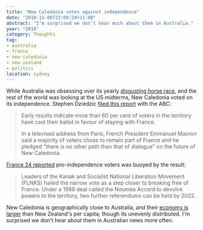 ```yaml
---
title: "New Caledonia votes against independence"
date: "2018-11-06T22:08:29+11:00"
abstract: "I’m surprised we don’t hear much about them in Australia."
year: "2018"
category: Thoughts
tag:
- australia
- france
- new-caledonia
- new-zealand
- politics
location: sydney
---
```

While Australia was obsessing over its yearly [disgusting horse race], and the rest of the world was looking at the US midterms, New Caledonia voted on its independence. Stephen Dziedzic [filed this report] with the ABC: 

> Early results indicate more than 60 per cent of voters in the territory have cast their ballot in favour of staying with France.
> 
> In a televised address from Paris, French President Emmanuel Macron said a majority of voters chose to remain part of France and he pledged "there is no other path than that of dialogue" on the future of New Caledonia.

[France 24 reported] pro-independence voters was buoyed by the result:

> Leaders of the Kanak and Socialist National Liberation Movement (FLNKS) hailed the narrow vote as a step closer to breaking free of France. Under a 1998 deal called the Nouméa Accord to devolve powers to the territory, two further referendums can be held by 2022.

New Caledonia is geographically close to Australia, and their [economy is larger] than New Zealand's per capita; though its unevenly distributed. I'm surprised we don't hear about them in Australian news more often.

[filed this report]: https://www.abc.net.au/news/2018-11-04/new-caledonians-head-to-the-polls-to-vote-on-referendum/10463822 "New Caledonians vote against independence, early referendum results suggest" 
[disgusting horse race]: https://www.abc.net.au/news/2018-11-06/the-cliffsofmoher-euthanased-on-track-after-melbourne-cup/10470260 "Melbourne Cup: The Cliffsofmoher euthanased on track after sustaining injury during race"
[France 24 reported]: https://www.france24.com/en/20181105-france-new-caledonia-referendum-leaves-independence-movement-hopeful "France 24: New Caledonia referendum leaves independence movement hopeful"
[economy is larger]: https://en.wikipedia.org/wiki/New_Caledonia#Economy "Economy section of the New Caledonia Wikipedia article"

